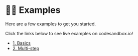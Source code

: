 # 💁‍♀️ Examples

Here are a few examples to get you started.

Click the links below to see live examples on codesandbox.io!

 - [1. Basics](https://codesandbox.io/s/github/andyrichardson/fielder/tree/master/examples/1-basics)
 - [2. Multi-step](https://codesandbox.io/s/github/andyrichardson/fielder/tree/master/examples/2-multi-step)

